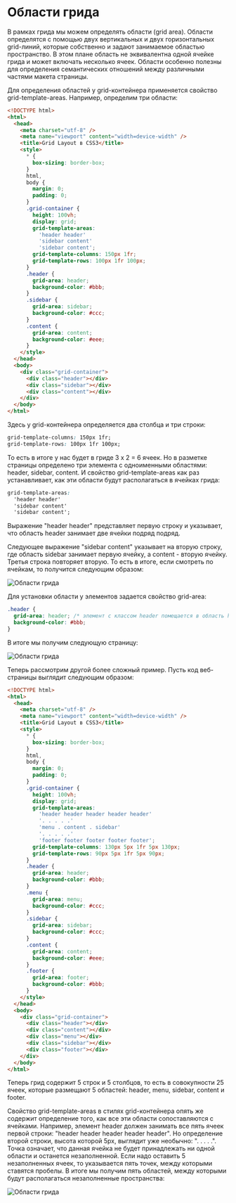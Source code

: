 # Области грида

В рамках грида мы можем определять области (grid area). Области определятся с помощью двух вертикальных и двух горизонтальных grid-линий, которые собственно и задают занимаемое областью пространство. В этом плане область не эквивалентна одной ячейке грида и может включать несколько ячеек. Области особенно полезны для определения семантических отношений между различными частями макета страницы.

Для определения областей у grid-контейнера применяется свойство grid-template-areas. Например, определим три области:

```html
<!DOCTYPE html>
<html>
  <head>
    <meta charset="utf-8" />
    <meta name="viewport" content="width=device-width" />
    <title>Grid Layout в CSS3</title>
    <style>
      * {
        box-sizing: border-box;
      }
      html,
      body {
        margin: 0;
        padding: 0;
      }
      .grid-container {
        height: 100vh;
        display: grid;
        grid-template-areas:
          'header header'
          'sidebar content'
          'sidebar content';
        grid-template-columns: 150px 1fr;
        grid-template-rows: 100px 1fr 100px;
      }
      .header {
        grid-area: header;
        background-color: #bbb;
      }
      .sidebar {
        grid-area: sidebar;
        background-color: #ccc;
      }
      .content {
        grid-area: content;
        background-color: #eee;
      }
    </style>
  </head>
  <body>
    <div class="grid-container">
      <div class="header"></div>
      <div class="sidebar"></div>
      <div class="content"></div>
    </div>
  </body>
</html>
```

Здесь у grid-контейнера определяется два столбца и три строки:

```css
grid-template-columns: 150px 1fr;
grid-template-rows: 100px 1fr 100px;
```

То есть в итоге у нас будет в гриде 3 х 2 = 6 ячеек. Но в разметке страницы определено три элемента с одноименными областями: header, sidebar, content. И свойство grid-template-areas как раз устанавливает, как эти области будут располагаться в ячейках грида:

```css
grid-template-areas:
  'header header'
  'sidebar content'
  'sidebar content';
```

Выражение "header header" представляет первую строку и указывает, что область header занимает две ячейки подряд подряд.

Следующее выражение "sidebar content" указывает на вторую строку, где область sidebar занимает первую ячейку, а content - вторую ячейку. Третья строка повторяет вторую. То есть в итоге, если смотреть по ячейкам, то получится следующим образом:

![Области грида](grid-11-1.png)

Для установки области у элементов задается свойство grid-area:

```css
.header {
  grid-area: header; /* элемент с классом header помещается в область header*/
  background-color: #bbb;
}
```

В итоге мы получим следующую страницу:

![Области грида](grid-11-2.png)

Теперь рассмотрим другой более сложный пример. Пусть код веб-страницы выглядит следующим образом:

```html
<!DOCTYPE html>
<html>
  <head>
    <meta charset="utf-8" />
    <meta name="viewport" content="width=device-width" />
    <title>Grid Layout в CSS3</title>
    <style>
      * {
        box-sizing: border-box;
      }
      html,
      body {
        margin: 0;
        padding: 0;
      }
      .grid-container {
        height: 100vh;
        display: grid;
        grid-template-areas:
          'header header header header header'
          '. . . . .'
          'menu . content . sidebar'
          '. . . . .'
          'footer footer footer footer footer';
        grid-template-columns: 130px 5px 1fr 5px 130px;
        grid-template-rows: 90px 5px 1fr 5px 90px;
      }
      .header {
        grid-area: header;
        background-color: #bbb;
      }
      .menu {
        grid-area: menu;
        background-color: #ccc;
      }
      .sidebar {
        grid-area: sidebar;
        background-color: #ccc;
      }
      .content {
        grid-area: content;
        background-color: #eee;
      }
      .footer {
        grid-area: footer;
        background-color: #bbb;
      }
    </style>
  </head>
  <body>
    <div class="grid-container">
      <div class="header"></div>
      <div class="content"></div>
      <div class="menu"></div>
      <div class="sidebar"></div>
      <div class="footer"></div>
    </div>
  </body>
</html>
```

Теперь грид содержит 5 строк и 5 столбцов, то есть в совокупности 25 ячеек, которые размещают 5 областей: header, menu, sidebar, content и footer.

Свойство grid-template-areas в стилях grid-контейнера опять же содержит определение того, как все эти области сопоставляются с ячейками. Например, элемент header должен занимать все пять ячеек первой строки: "header header header header header". Но определение второй строки, высота которой 5px, выглядит уже необычно: ". . . . .". Точка означает, что данная ячейка не будет принадлежать ни одной области и останется незаполненной. Если надо оставить 5 незаполненных ячеек, то указывается пять точек, между которыми ставятся пробелы. В итоге мы получим пять областей, между которыми будут располагаться незаполненные пространства:

![Области грида](grid-11-3.png)
